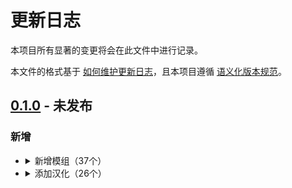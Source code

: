 
# 更新日志

本项目所有显著的变更将会在此文件中进行记录。

本文件的格式基于 [如何维护更新日志](https://keepachangelog.com/zh-CN/1.1.0/)，且本项目遵循 [语义化版本规范](https://semver.org/lang/zh-CN/)。

## [0.1.0] - 未发布

### 新增

- <details>

  <summary>新增模组（37个）</summary>
  
  fabric API,Text Placeholder API,Forge Config API Port,Mod Menu,Xaero's World Map,Xaero's Minimap,Open Parties and Claims,Jade Addons (Fabric),Jade,Fabric Language Kotlin,Inventory Profiles Next,libIPN,AppleSkin,Armor Chroma for Fabric,Chat Heads,Chat Patches,Iceberg,Legendary Tooltips,Overflowing Bars,Prism,Puzzles Lib,WAIG: Where Am I Going,YetAnotherConfigLib (YACL),Inventory HUD+,SwingThrough,Bookshelf,Cloth Config API,EMI Enchanting,EMI Loot,EMI Ores,EMI,Enchantment Descriptions,Food Effect Tooltips,Fzzy Config,InvMove,Pick Up Notifier,Prickle,
  
  </detailt>
  
- <details>

  <summary>添加汉化（26个）</summary>
  
  appleskin,armorchroma,bookshelf,chatpatches,chat_heads,emi,emi_enchanting,emi_loot,emi_ores,enchdesc,foodeffecttooltips,inventoryhud,inventoryprofilesnext,invmove,jade,jadeaddons,legendarytooltips,modmenu,openpartiesandclaims,overflowingbars,pickupnotifier,prickle,swingthrough,waig,xaerominimap,xaeroworldmap,
  
  </detailt>





[0.1.0]: https://github.com/HIDDENSNOWER/SereneOrder/commits/main/

